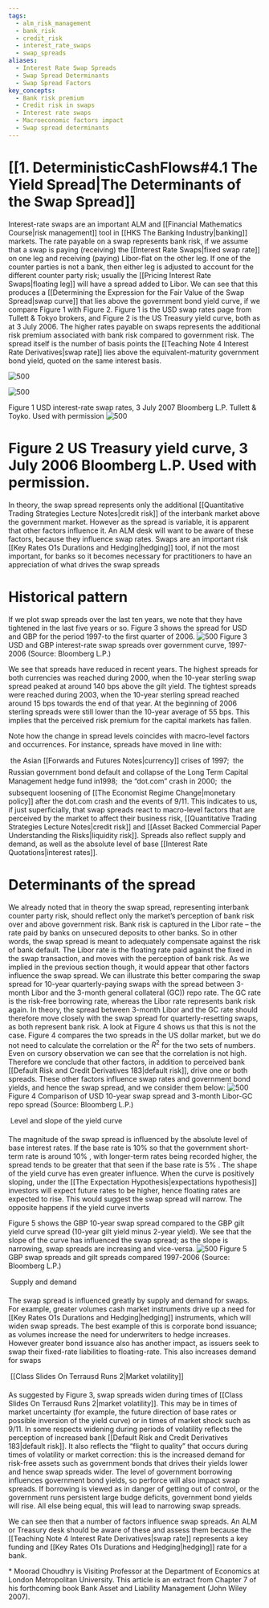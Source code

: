 ```yaml
---
tags:
  - alm_risk_management
  - bank_risk
  - credit_risk
  - interest_rate_swaps
  - swap_spreads
aliases:
  - Interest Rate Swap Spreads
  - Swap Spread Determinants
  - Swap Spread Factors
key_concepts:
  - Bank risk premium
  - Credit risk in swaps
  - Interest rate swaps
  - Macroeconomic factors impact
  - Swap spread determinants
---
```


# [[1. DeterministicCashFlows#4.1 The Yield Spread|The Determinants of the Swap Spread]]
Interest-rate swaps are an important ALM and [[Financial Mathematics Course|risk management]] tool in [[HKS The Banking Industry|banking]] markets.  The rate payable on a swap represents bank risk, if we assume that a swap is paying  (receiving) the [[Interest Rate Swaps|fixed swap rate]] on one leg and receiving (paying) Libor-flat on the other  leg. If one of the counter parties is not a bank, then either leg is adjusted to account for the  different counter party risk; usually the [[Pricing Interest Rate Swaps|floating leg]] will have a spread added to Libor. We  can see that this produces a [[Determining the Expression for the Fair Value of the Swap Spread|swap curve]] that lies above the government bond yield curve,  if we compare Figure 1 with Figure 2. Figure 1 is the USD swap rates page from Tullett  & Tokyo brokers, and Figure 2 is the US Treasury yield curve, both as at 3 July 2006.  The higher rates payable on swaps represents the additional risk premium associated with  bank risk compared to government risk. The spread itself is the number of basis points  the [[Teaching Note 4 Interest Rate Derivatives|swap rate]] lies above the equivalent-maturity government bond yield, quoted on the  same interest basis.

 ![500](https://cdn-mineru.openxlab.org.cn/model-mineru/prod/e8988d84a9364a2716e524261ab5de5a49cb040893a3790079c73263752f24f0.jpg)

 ![500](https://cdn-mineru.openxlab.org.cn/model-mineru/prod/5392ef60e6a848eedf92b5a16dcbad252921a3c11a398102c62720c3081de4e5.jpg)

Figure 1 USD interest-rate swap rates, 3 July 2007      Bloomberg L.P.      Tullett & Toyko. Used with permission
 ![500](https://cdn-mineru.openxlab.org.cn/model-mineru/prod/cd453ad94af71602e9ba5ffecd1867b82ec697502fce390906bbcafeb8e45b93.jpg)

# Figure 2 US Treasury yield curve, 3 July 2006      Bloomberg L.P. Used with permission.

In theory, the swap spread represents only the additional [[Quantitative Trading Strategies Lecture Notes|credit risk]] of the interbank  market above the government market. However as the spread is variable, it is apparent  that other factors influence it. An ALM desk will want to be aware of these factors,  because they influence swap rates. Swaps are an important risk [[Key Rates O1s Durations and Hedging|hedging]] tool, if not the  most important, for banks so it becomes necessary for practitioners to have an  appreciation of what drives the swap spreads

# Historical pattern

If we plot swap spreads over the last ten years, we note that they have tightened in the  last five years or so. Figure 3 shows the spread for USD and GBP for the period 1997-to  the first quarter of 2006.
 ![500](https://cdn-mineru.openxlab.org.cn/model-mineru/prod/d90a93519bfeeffc531cd9faf499695a1618dff14ced52d44fdde8edd0b5cc9d.jpg)
Figure 3 USD and GBP interest-rate swap spreads over government curve, 1997- 2006  (Source: Bloomberg L.P.)

We see that spreads have reduced in recent years. The highest spreads for both currencies  was reached during 2000, when the 10-year sterling swap spread peaked at around 140  bps above the gilt yield. The tightest spreads were reached during 2003, when the 10-year  sterling spread reached around 15 bps towards the end of that year.  At the beginning of  2006 sterling spreads were still lower than the 10-year average of 55 bps. This implies  that the perceived risk premium for the capital markets has fallen.

Note how the change in spread levels coincides with macro-level factors and occurrences.  For instance, spreads have moved in line with:

  the Asian [[Forwards and Futures Notes|currency]] crises of 1997;    the Russian government bond default and collapse of the Long Term Capital  Management hedge fund in1998;    the “dot.com” crash in 2000;    the subsequent loosening of [[The Economist Regime Change|monetary policy]] after the dot.com crash and the  events of 9/11.
This indicates to us, if just superficially, that swap spreads react to macro-level factors  that are perceived by the market to affect their business risk, [[Quantitative Trading Strategies Lecture Notes|credit risk]] and [[Asset Backed Commercial Paper Understanding the Risks|liquidity risk]].  Spreads also reflect supply and demand, as well as the absolute level of base [[Interest Rate Quotations|interest rates]].

# Determinants of the spread

We already noted that in theory the swap spread, representing interbank counter party risk,  should reflect only the market’s perception of bank risk over and above government risk.  Bank risk is captured in the Libor rate – the rate paid by banks on unsecured deposits to  other banks.  So in other words, the swap spread is meant to adequately compensate  against the risk of bank default. The Libor rate is the floating rate paid against the fixed in  the swap transaction, and moves with the perception of bank risk. As we implied in the  previous section though, it would appear that other factors influence the swap spread. We  can illustrate this better comparing the swap spread for 10-year quarterly-paying swaps  with the spread between 3-month Libor and the 3-month general collateral (GC)) repo  rate. The GC rate is the risk-free borrowing rate, whereas the Libor rate represents bank  risk again. In theory, the spread between 3-month Libor and the GC rate should therefore  move closely with the swap spread for quarterly-resetting swaps, as both represent bank  risk. A look at Figure 4 shows us that this is not the case. Figure 4 compares the two  spreads in the US dollar market, but we do not need to calculate the correlation or the   $R^{2}$    for the two sets of numbers. Even on cursory observation we can see that the correlation  is not high. Therefore we conclude that other factors, in addition to perceived bank  [[Default Risk and Credit Derivatives 183|default risk]], drive one or both spreads. These other factors influence swap rates and  government bond yields, and hence the swap spread, and we consider them below:
 ![500](https://cdn-mineru.openxlab.org.cn/model-mineru/prod/8dddacc865c617c46da92a2f335c75afe139bd8d45edad80cff89370c8349b1f.jpg)
Figure 4 Comparison of USD 10-year swap spread and 3-month Libor-GC repo  spread  (Source: Bloomberg L.P.)

  Level and slope of the yield curve

The magnitude of the swap spread is influenced by the absolute level of base interest  rates. If the base rate is   $10\%$   so that the government short-term rate is around   $10\%$  ,  with longer-term rates being recorded higher, the spread tends to be greater that that  seen if the base rate is   $5\%$  .  The shape of the yield curve has even greater influence.  When the curve is positively sloping, under the [[The Expectation Hypothesis|expectations hypothesis]] investors will  expect future rates to be higher, hence floating rates are expected to rise. This would  suggest the swap spread will narrow. The opposite happens if the yield curve inverts

Figure 5 shows the GBP 10-year swap spread compared to the GBP gilt yield curve  spread (10-year gilt yield minus 2-year yield). We see that the slope of the curve has  influenced the swap spread; as the slope is narrowing, swap spreads are increasing  and vice-versa.
 ![500](https://cdn-mineru.openxlab.org.cn/model-mineru/prod/f3eae8af02d5037389ec71744c378de298707fcc841ef45a7393fd0256fed492.jpg)
Figure 5 GBP swap spreads and gilt spreads compared 1997-2006  (Source: Bloomberg L.P.)

  Supply and demand

The swap spread is influenced greatly by supply and demand for swaps. For example,  greater volumes cash market instruments drive up a need for [[Key Rates O1s Durations and Hedging|hedging]] instruments,  which will widen swap spreads. The best example of this is corporate bond issuance;  as volumes increase the need for underwriters to hedge increases. However greater  bond issuance also has another impact, as issuers seek to swap their fixed-rate  liabilities to floating-rate. This also increases demand for swaps

  [[Class Slides On Terrausd Runs 2|Market volatility]]

As suggested by Figure 3, swap spreads widen during times of [[Class Slides On Terrausd Runs 2|market volatility]]. This  may be in times of market uncertainty (for example, the future direction of base rates  or possible inversion of the yield curve) or in times of market shock such as 9/11. In  some respects widening during periods of volatility reflects the perception of  increased bank [[Default Risk and Credit Derivatives 183|default risk]]. It also reflects the “flight to quality” that occurs during  times of volatility or market correction: this is the increased demand for risk-free  assets such as government bonds that drives their yields lower and hence swap  spreads wider.
The level of government borrowing influences government bond yields, so perforce  will also impact swap spreads. If borrowing is viewed as in danger of getting out of  control, or the government runs persistent large budge deficits, government bond  yields will rise. All else being equal, this will lead to narrowing swap spreads.

We can see then that a number of factors influence swap spreads. An ALM or Treasury  desk should be aware of these and assess them because the [[Teaching Note 4 Interest Rate Derivatives|swap rate]] represents a key  funding and [[Key Rates O1s Durations and Hedging|hedging]] rate for a bank.

\* Moorad Choudhry  is Visiting Professor at the Department of Economics at London  Metropolitan University. This article is an extract from Chapter 7 of his forthcoming  book  Bank Asset and Liability Management  (John Wiley 2007).